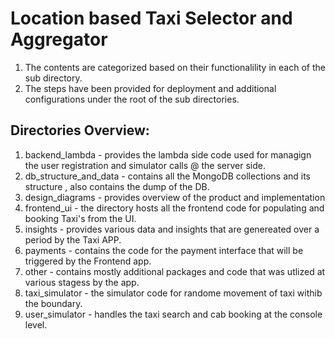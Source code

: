 # Location based Taxi Selector and Aggregator

1. The contents are categorized based on their functionalility in each of the sub directory.
2. The steps have been provided for deployment and additional configurations under the root of the sub directories.

Directories Overview:
-------------
  1. backend_lambda - provides the lambda side code used for managign the user registration and simulator calls @ the server side. 
  2. db_structure_and_data - contains all the MongoDB collections and its structure , also contains the dump of the DB. 
  3. design_diagrams - provides overview of the product and implementation
  4. frontend_ui - the directory hosts all the frontend code for populating and booking Taxi's from the UI.
  5. insights - provides various data and insights that are genereated over a period by the Taxi APP.
  6. payments - contains the code for the payment interface that will be triggered by the Frontend app.
  7. other - contains mostly additional packages and code that was utlized at various stagess by the app. 
  8. taxi_simulator - the simulator code for randome movement of taxi withib the boundary.
  9. user_simulator - handles the taxi search and cab booking at the console level.
